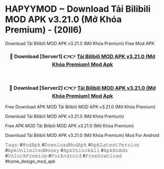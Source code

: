 # HAPYYMOD ~ Download Tải Bilibili MOD APK v3.21.0 (Mở Khóa Premium) - (20ll6)
Download Tải Bilibili MOD APK v3.21.0 (Mở Khóa Premium) Free Mod APK

<div align="center">
<h3>🔴 Download [Server1] 👉👉 <a href="https://apk-comot.site?title=Tải_Bilibili_MOD_APK_v3.21.0_(Mở_Khóa_Premium)">Tải Bilibili MOD APK v3.21.0 (Mở Khóa Premium) Mod Apk</a></h3><br>

<h3>🔴 Download [Server2] 👉👉 <a href="https://apk-comot.site?title=Tải_Bilibili_MOD_APK_v3.21.0_(Mở_Khóa_Premium)">Tải Bilibili MOD APK v3.21.0 (Mở Khóa Premium) Mod Apk</a></h3>
</div>


Free Download APK MOD Tải Bilibili MOD APK v3.21.0 (Mở Khóa Premium)

Download Tải Bilibili MOD APK v3.21.0 (Mở Khóa Premium) 

Free APK MOD Tải Bilibili MOD APK v3.21.0 (Mở Khóa Premium) 

Download Tải Bilibili MOD APK v3.21.0 (Mở Khóa Premium) Mod For Android

𝚃𝚊𝚐𝚜: #𝙼𝚘𝚍𝙰𝚙𝚔 #𝙳𝚘𝚠𝚗𝚕𝚘𝚊𝚍𝙼𝚘𝚍𝙰𝚙𝚔 #𝙰𝚙𝚔𝙻𝚊𝚝𝚎𝚜𝚝𝚅𝚎𝚛𝚜𝚒𝚘𝚗 #𝙰𝚙𝚔𝚄𝚗𝚕𝚒𝚖𝚒𝚝𝚎𝚍𝙼𝚘𝚗𝚎𝚢 #𝙰𝚙𝚔𝚄𝚗𝚕𝚘𝚌𝚔𝙰𝚕𝚕 #𝙰𝚙𝚔𝙽𝚘𝙰𝚍𝚜 #𝚄𝚗𝚕𝚘𝚌𝚔𝙿𝚛𝚎𝚖𝚒𝚞𝚖 #𝙵𝚘𝚛𝙰𝚗𝚍𝚛𝚘𝚒𝚍 #𝙵𝚛𝚎𝚎𝙳𝚘𝚠𝚗𝚕𝚘𝚊𝚍 #home_design_mod_apk